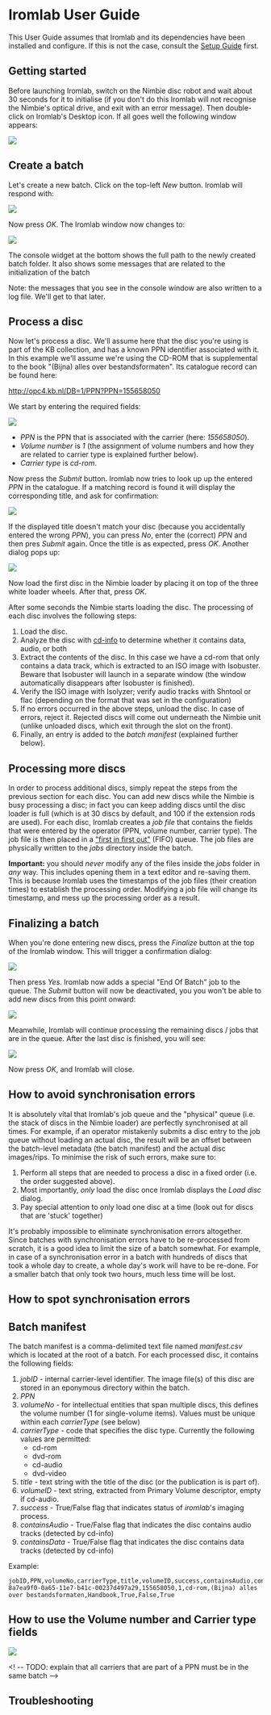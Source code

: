 # Iromlab User Guide

This User Guide assumes that Iromlab and its dependencies have been installed and configure. If this is not the case, consult the [Setup Guide](./setupGuide.md) first.

## Getting started

Before launching Iromlab, switch on the Nimbie disc robot and wait about 30 seconds for it to initialise (if you don't do this Iromlab will not recognise the Nimbie's optical drive, and exit with an error message). Then double-click on Iromlab's Desktop icon. If all goes well the following window appears:

![](./img/iromStartup.png)

## Create a batch

Let's create a new batch. Click on the top-left *New* button. Iromlab will respond with:

![](./img/iromCreatedBatch.png)

Now press *OK*. The Iromlab window now changes to: 

![](./img/iromBatchCreated.png)

The console widget at the bottom shows the full path to the newly created batch folder. It also shows some messages that are related to the initialization of the batch 

Note: the messages that you see in the console window are also written to a log file. We'll get to that later.

## Process a disc

Now let's process a disc. We'll assume here that the disc you're using is part of the KB collection, and has a known PPN identifier associated with it. In this example we'll assume we're using the CD-ROM that is supplemental to the book "(Bijna) alles over bestandsformaten". Its catalogue record can be found here:

<http://opc4.kb.nl/DB=1/PPN?PPN=155658050>

We start by entering the required fields:

![](./img/iromAllesBestandsformaten.png)

* *PPN* is the PPN that is associated with the carrier (here: *155658050*).
* *Volume number* is *1* (the assignment of volume numbers and how they are related to carrier type is explained further below).
* *Carrier type* is *cd-rom*.

Now press the *Submit* button. Iromlab now tries to look up up the entered *PPN* in the catalogue. If a matching record is found it will display the corresponding title, and ask for confirmation:

![](./img/iromConfirmTitle.png)

If the displayed title doesn't match your disc (because you accidentally entered the wrong *PPN*), you can press *No*, enter the (correct) *PPN* and then pres *Submit* again. Once the title is as expected, press *OK*. Another dialog pops up:

![](./img/loadDisc.png)

Now load the first disc in the Nimbie loader by placing it on top of the three white loader wheels. After that, press *OK*.

After some seconds the Nimbie starts loading the disc. The processing of each disc involves the following steps:

1. Load the disc.
2. Analyze the disc with [cd-info](https://linux.die.net/man/1/cd-info) to determine whether it contains data, audio, or both
3. Extract the contents of the disc. In this case we have a cd-rom that only contains a data track, which is extracted to an ISO image with Isobuster. Beware that Isobuster will launch in a separate window (the window automatically disappears after Isobuster is finished).
4. Verify the ISO image with Isolyzer; verify audio tracks with Shntool or flac (depending on the format that was set in the configuration)
5. If no errors occurred in the above steps, unload the disc. In case of errors, reject it. Rejected discs will come out underneath the Nimbie unit (unlike unloaded discs, which exit through the slot on the front). 
6. Finally, an entry is added to the *batch manifest* (explained further below).

## Processing more discs

In order to process additional discs, simply repeat the steps from the previous section for each disc. You can add new discs while the Nimbie is busy processing a disc; in fact you can keep adding discs until the disc loader is full (which is at 30 discs by default, and 100 if the extension rods are used). For each disc, Iromlab creates a *job file* that contains the fields that were entered by the operator (PPN, volume number, carrier type). The job file is then placed in a ["first in first out"](https://en.wikipedia.org/wiki/FIFO_(computing_and_electronics)) (FIFO)  queue. The job files are physically written to the *jobs* directory inside the batch. 

**Important:** you should *never* modify any of the files inside the *jobs* folder in *any* way. This includes opening them in a text editor and re-saving them. This is because Iromlab uses the timestamps of the job files (their creation times) to establish the processing order. Modifying a job file will change its timestamp, and mess up the processing order as a result.

## Finalizing a batch

When you're done entering new discs, press the *Finalize* button at the top of the Iromlab window. This will trigger a confirmation dialog:

![](./img/finalize.png)

Then press *Yes*. Iromlab now adds a special "End Of Batch" job to the queue. The *Submit* button will now be deactivated, you you won't be able to add new  discs from this point onward: 

![](./img/postFinalize.png)

Meanwhile, Iromlab will continue processing the remaining discs / jobs that are in the queue. After the last disc is finished, you will see:

![](./img/finished.png)

Now press *OK*, and Iromlab will close.

## How to avoid synchronisation errors

It is absolutely vital that Iromlab's job queue and the "physical" queue (i.e. the stack of discs in the Nimbie loader) are perfectly synchronised at all times. For example, if an operator mistakenly submits a disc entry to the job queue without loading an actual disc, the result will be an offset between the batch-level metadata (the batch manifest) and the actual disc images/rips. To minimise the risk of such errors, make sure to:

1. Perform all steps that are needed to process a disc in a fixed order (i.e. the order suggested above).
2. Most importantly, *only* load the disc once Iromlab displays the *Load disc* dialog.
3. Pay special attention to only load one disc at a time (look out for discs that are 'stuck' together)

It's probably impossible to eliminate synchronisation errors altogether. Since batches with synchronisation errors have to be re-processed from scratch, it is a good idea to limit the size of a batch somewhat. For example, in case of a synchronisation error in a batch with hundreds of discs that took a whole day to create, a whole day's work will have to be re-done. For a smaller batch that only took two hours, much less time will be lost.  

## How to spot synchronisation errors

## Batch manifest

The batch manifest is a comma-delimited text file named *manifest.csv* which is located at the root of a batch.
For each processed disc, it contains the following fields:

1. *jobID* - internal carrier-level identifier. The image file(s) of this disc are stored in an eponymous directory within the batch.
2. *PPN*
3. *volumeNo* - for intellectual entities that span multiple discs, this defines the volume number (1 for single-volume items). Values must be unique within each *carrierType* (see below)  
4. *carrierType* - code that specifies the disc type. Currently the following values are permitted:
    - cd-rom
    - dvd-rom
    - cd-audio
    - dvd-video
5. *title* - text string with the title of the disc (or the publication is is part of).
6. *volumeID* - text string, extracted from Primary Volume descriptor, empty if cd-audio.
7. *success* - True/False flag that indicates status of *iromlab*'s imaging process. 
8. *containsAudio* - True/False flag that indicates the disc contains audio tracks (detected by cd-info)   
9. *containsData* - True/False flag that indicates the disc contains data tracks (detected by cd-info)

Example:

    jobID,PPN,volumeNo,carrierType,title,volumeID,success,containsAudio,containsData
    8a7ea9f0-0a65-11e7-b41c-00237d497a29,155658050,1,cd-rom,(Bijna) alles over bestandsformaten,Handbook,True,False,True
 

## How to use the Volume number and Carrier type fields


![](./img/cataloguePPN.png)


<! -- TODO: explain that all carriers that are part of a PPN must be in the same batch -->


## Troubleshooting


<!-- You can inspect the batch folder with Windows Explorer:

![](./img/iromBatchFolder.png)

The folder contains the following items:

- file *manifest.csv* - a comma-delimited text file that will contain basic metadata about each carrier 
- file *batch.log* - a log file with detailed information on all sub-processes that are run as part of Iromlab
- folder *jobs* -->

